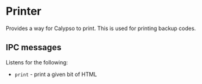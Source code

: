 Printer
=========

Provides a way for Calypso to print. This is used for printing backup codes.

## IPC messages

Listens for the following:

- `print` - print a given bit of HTML
